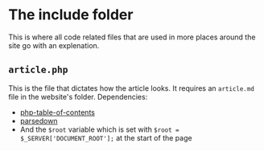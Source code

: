 # The include folder
This is where all code related files that are used in more places around the site go with an explenation.

## `article.php`
This is the file that dictates how the article looks. It requires an `article.md` file in the website's folder. 
Dependencies: 
* [php-table-of-contents](https://github.com/jenstornell/php-table-of-contents)
* [parsedown](https://github.com/erusev/parsedown)
* And the `$root` variable which is set with `$root = $_SERVER['DOCUMENT_ROOT'];` at the start of the page

## 